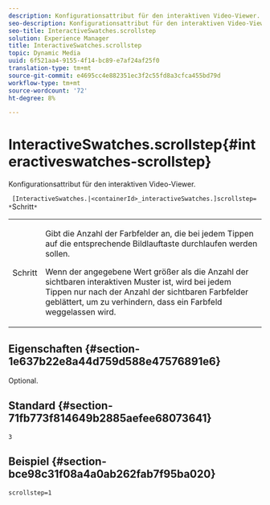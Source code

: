 ```yaml
---
description: Konfigurationsattribut für den interaktiven Video-Viewer.
seo-description: Konfigurationsattribut für den interaktiven Video-Viewer.
seo-title: InteractiveSwatches.scrollstep
solution: Experience Manager
title: InteractiveSwatches.scrollstep
topic: Dynamic Media
uuid: 6f521aa4-9155-4f14-bc89-e7af24af25f0
translation-type: tm+mt
source-git-commit: e4695cc4e882351ec3f2c55fd8a3cfca455bd79d
workflow-type: tm+mt
source-wordcount: '72'
ht-degree: 8%

---
```



# InteractiveSwatches.scrollstep{#interactiveswatches-scrollstep}

Konfigurationsattribut für den interaktiven Video-Viewer.

` [InteractiveSwatches.|<containerId>_interactiveSwatches.]scrollstep= *`Schritt`*`

<table id="table_441553CD34C94A58A9D7CBF772DEDDB6"> 
 <tbody> 
  <tr> 
   <td colname="col1"> <p> <span class="codeph"><span class="varname"> Schritt</span></span> </p> </td> 
   <td colname="col2"> <p>Gibt die Anzahl der Farbfelder an, die bei jedem Tippen auf die entsprechende Bildlauftaste durchlaufen werden sollen. </p> <p>Wenn der angegebene Wert größer als die Anzahl der sichtbaren interaktiven Muster ist, wird bei jedem Tippen nur nach der Anzahl der sichtbaren Farbfelder geblättert, um zu verhindern, dass ein Farbfeld weggelassen wird. </p> </td> 
  </tr> 
 </tbody> 
</table>

## Eigenschaften {#section-1e637b22e8a44d759d588e47576891e6}

Optional.

## Standard {#section-71fb773f814649b2885aefee68073641}

`3`

## Beispiel {#section-bce98c31f08a4a0ab262fab7f95ba020}

```
scrollstep=1
```


